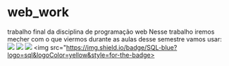 # web_work
trabalho final da disciplina de programação web
Nesse trabalho iremos mecher com o que viermos durante as aulas desse semestre vamos usar:
<img src="https://img.shields.io/badge/HTML5-ffa500?&logo=html5&logoColor=black&style=for-the-badge">
<img src="https://img.shields.io/badge/CSS3-0000FF?logo=css3&logoColor=black&style=for-the-badge">
<img src="https://img.shields.io/badge/JavaScript-F7DF1E?logo=javascript&logoColor=black&style=for-the-badge">
<img src="https://img.shield.io/badge/SQL-blue?logo=sql&logoColor=yellow&style=for-the-badge>